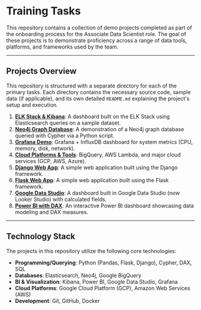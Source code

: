 # Training Tasks

This repository contains a collection of demo projects completed as part of the onboarding process for the Associate Data Scientist role. The goal of these projects is to demonstrate proficiency across a range of data tools, platforms, and frameworks used by the team.

---

## Projects Overview

This repository is structured with a separate directory for each of the primary tasks. Each directory contains the necessary source code, sample data (if applicable), and its own detailed `README.md` explaining the project's setup and execution.

1.  **[ELK Stack & Kibana](./elk-kibana-demo/)**: A dashboard built on the ELK Stack using Elasticsearch queries on a sample dataset.
2.  **[Neo4j Graph Database](./neo4j-cypher-demo/)**: A demonstration of a Neo4j graph database queried with Cypher via a Python script.
3.  **[Grafana Demo](./advanced-tools-demo/)**: Grafana + InfluxDB dashboard for system metrics (CPU, memory, disk, network).
4.  **[Cloud Platforms & Tools](./cloud-overviews/)**: BigQuery, AWS Lambda, and major cloud services (GCP, AWS, Azure).
5.  **[Django Web App](./django-app-demo/)**: A simple web application built using the Django framework.
6.  **[Flask Web App](./flask-app-demo/)**: A simple web application built using the Flask framework.
7.  **[Google Data Studio](./google-data-studio-demo/)**: A dashboard built in Google Data Studio (now Looker Studio) with calculated fields.
8.  **[Power BI with DAX](./powerbi-dax-demo/)**: An interactive Power BI dashboard showcasing data modeling and DAX measures.

---

## Technology Stack

The projects in this repository utilize the following core technologies:

- **Programming/Querying**: Python (Pandas, Flask, Django), Cypher, DAX, SQL
- **Databases**: Elasticsearch, Neo4j, Google BigQuery
- **BI & Visualization**: Kibana, Power BI, Google Data Studio, Grafana
- **Cloud Platforms**: Google Cloud Platform (GCP), Amazon Web Services (AWS)
- **Development**: Git, GitHub, Docker
